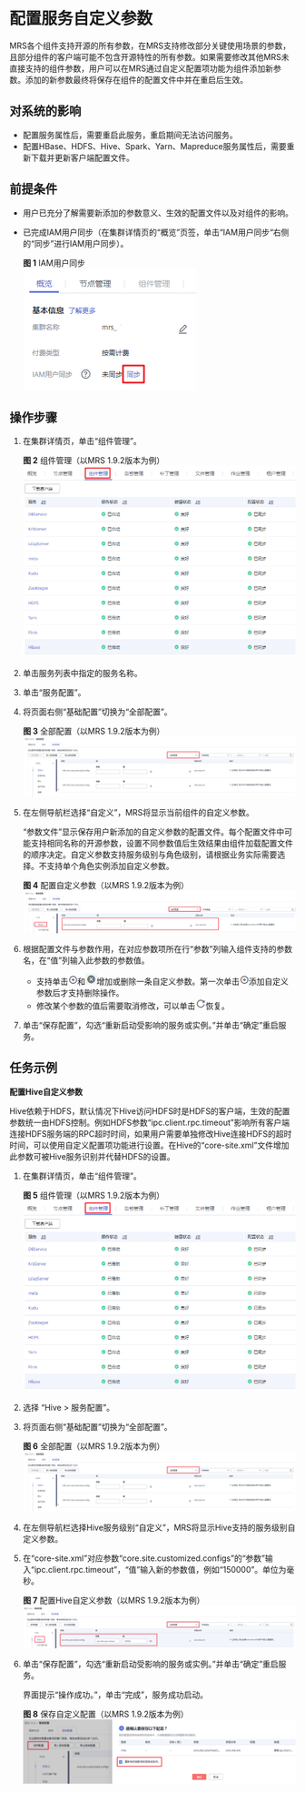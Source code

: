# 配置服务自定义参数<a name="mrs_01_0205"></a>

MRS各个组件支持开源的所有参数，在MRS支持修改部分关键使用场景的参数，且部分组件的客户端可能不包含开源特性的所有参数。如果需要修改其他MRS未直接支持的组件参数，用户可以在MRS通过自定义配置项功能为组件添加新参数。添加的新参数最终将保存在组件的配置文件中并在重启后生效。

## 对系统的影响<a name="section52388079191833"></a>

-   配置服务属性后，需要重启此服务，重启期间无法访问服务。
-   配置HBase、HDFS、Hive、Spark、Yarn、Mapreduce服务属性后，需要重新下载并更新客户端配置文件。

## 前提条件<a name="section41613932191911"></a>

-   用户已充分了解需要新添加的参数意义、生效的配置文件以及对组件的影响。
-   已完成IAM用户同步（在集群详情页的“概览”页签，单击“IAM用户同步“右侧的“同步”进行IAM用户同步）。

    **图 1**  IAM用户同步<a name="zh-cn_topic_0173397554_zh-cn_topic_0173397446_fig147531617121511"></a>  
    ![](figures/IAM用户同步-18.png "IAM用户同步-18")


## 操作步骤<a name="section46971658191927"></a>

1.  在集群详情页，单击“组件管理”。

    **图 2**  组件管理（以MRS 1.9.2版本为例）<a name="fig16960192962813"></a>  
    ![](figures/组件管理（以MRS-1-9-2版本为例）.png "组件管理（以MRS-1-9-2版本为例）")

2.  单击服务列表中指定的服务名称。
3.  单击“服务配置”。
4.  将页面右侧“基础配置”切换为“全部配置”。

    **图 3**  全部配置（以MRS 1.9.2版本为例）<a name="fig6828556138"></a>  
    ![](figures/全部配置（以MRS-1-9-2版本为例）-19.png "全部配置（以MRS-1-9-2版本为例）-19")

5.  在左侧导航栏选择“自定义”，MRS将显示当前组件的自定义参数。

    “参数文件”显示保存用户新添加的自定义参数的配置文件。每个配置文件中可能支持相同名称的开源参数，设置不同参数值后生效结果由组件加载配置文件的顺序决定。自定义参数支持服务级别与角色级别，请根据业务实际需要选择。不支持单个角色实例添加自定义参数。

    **图 4**  配置自定义参数（以MRS 1.9.2版本为例）<a name="fig165172171513"></a>  
    ![](figures/配置自定义参数（以MRS-1-9-2版本为例）.png "配置自定义参数（以MRS-1-9-2版本为例）")

6.  根据配置文件与参数作用，在对应参数项所在行“参数”列输入组件支持的参数名，在“值”列输入此参数的参数值。
    -   支持单击![](figures/zh-cn_image_0264268497.png)和![](figures/zh-cn_image_0264269270.png)增加或删除一条自定义参数。第一次单击![](figures/zh-cn_image_0264269204.png)添加自定义参数后才支持删除操作。
    -   修改某个参数的值后需要取消修改，可以单击![](figures/zh-cn_image_0264268707.png)恢复。

7.  单击“保存配置”，勾选“重新启动受影响的服务或实例。”并单击“确定”重启服务。

## 任务示例<a name="section32890065192053"></a>

**配置Hive自定义参数**

Hive依赖于HDFS，默认情况下Hive访问HDFS时是HDFS的客户端，生效的配置参数统一由HDFS控制。例如HDFS参数“ipc.client.rpc.timeout”影响所有客户端连接HDFS服务端的RPC超时时间，如果用户需要单独修改Hive连接HDFS的超时时间，可以使用自定义配置项功能进行设置。在Hive的“core-site.xml”文件增加此参数可被Hive服务识别并代替HDFS的设置。

1.  在集群详情页，单击“组件管理”。

    **图 5**  组件管理（以MRS 1.9.2版本为例）<a name="fig759773418259"></a>  
    ![](figures/组件管理（以MRS-1-9-2版本为例）.png "组件管理（以MRS-1-9-2版本为例）")

2.  选择 “Hive \> 服务配置”。
3.  将页面右侧“基础配置”切换为“全部配置”。

    **图 6**  全部配置（以MRS 1.9.2版本为例）<a name="zh-cn_topic_0173397557_fig6828556138"></a>  
    ![](figures/全部配置（以MRS-1-9-2版本为例）-19.png "全部配置（以MRS-1-9-2版本为例）-19")

4.  在左侧导航栏选择Hive服务级别“自定义”，MRS将显示Hive支持的服务级别自定义参数。
5.  在“core-site.xml”对应参数“core.site.customized.configs”的“参数”输入“ipc.client.rpc.timeout”，“值”输入新的参数值，例如“150000”。单位为毫秒。

    **图 7**  配置Hive自定义参数（以MRS 1.9.2版本为例）<a name="fig13155248164119"></a>  
    ![](figures/配置Hive自定义参数（以MRS-1-9-2版本为例）.png "配置Hive自定义参数（以MRS-1-9-2版本为例）")

6.  单击“保存配置”，勾选“重新启动受影响的服务或实例。”并单击“确定”重启服务。

    界面提示“操作成功。”，单击“完成”，服务成功启动。

    **图 8**  保存自定义配置（以MRS 1.9.2版本为例）<a name="fig1360765484617"></a>  
    ![](figures/保存自定义配置（以MRS-1-9-2版本为例）.png "保存自定义配置（以MRS-1-9-2版本为例）")


